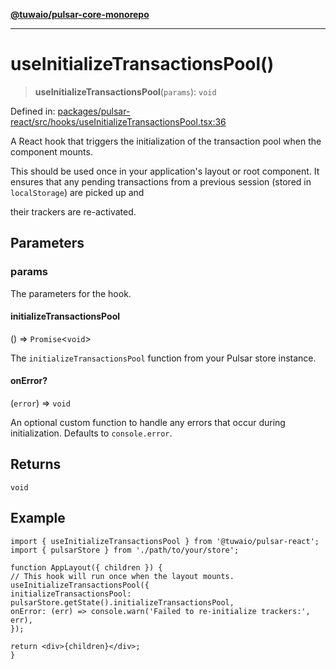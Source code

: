 [**@tuwaio/pulsar-core-monorepo**](../../../README.md)

***

# useInitializeTransactionsPool()

> **useInitializeTransactionsPool**(`params`): `void`

Defined in: [packages/pulsar-react/src/hooks/useInitializeTransactionsPool.tsx:36](https://github.com/TuwaIO/pulsar-core/blob/5415e11372c5ba1e590020a446666e4f0bb4d82d/packages/pulsar-react/src/hooks/useInitializeTransactionsPool.tsx#L36)

A React hook that triggers the initialization of the transaction pool when the component mounts.

This should be used once in your application's layout or root component. It ensures that any
pending transactions from a previous session (stored in `localStorage`) are picked up and

their trackers are re-activated.

## Parameters

### params

The parameters for the hook.

#### initializeTransactionsPool

() => `Promise`\<`void`\>

The `initializeTransactionsPool` function from your Pulsar store instance.

#### onError?

(`error`) => `void`

An optional custom function to handle any errors that occur during initialization. Defaults to `console.error`.

## Returns

`void`

## Example

```tsx
import { useInitializeTransactionsPool } from '@tuwaio/pulsar-react';
import { pulsarStore } from './path/to/your/store';

function AppLayout({ children }) {
// This hook will run once when the layout mounts.
useInitializeTransactionsPool({
initializeTransactionsPool: pulsarStore.getState().initializeTransactionsPool,
onError: (err) => console.warn('Failed to re-initialize trackers:', err),
});

return <div>{children}</div>;
}
```
